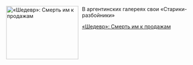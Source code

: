 <!--2025-05-04 10:15:34-->
<div class="yb">
  <div class="rss kino_kino"><a href="https://www.kino-teatr.ru/kino/art/tv/5276/" title="«Шедевр»: Смерть им к продажам"><img src="https://www.kino-teatr.ru/art/6/7/5276/poster.jpg" width="196" height="147" align="left" hspace="5" style="margin: 0px 10px 0px 5px" alt="«Шедевр»: Смерть им к продажам"/></a>В аргентинских галереях свои «Старики-разбойники» <p class="titl"><a href="https://www.kino-teatr.ru/kino/art/tv/5276/">«Шедевр»: Смерть им к продажам</a></p></div>
</div>
